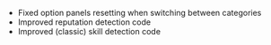 - Fixed option panels resetting when switching between categories
- Improved reputation detection code
- Improved (classic) skill detection code
